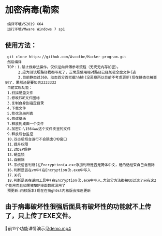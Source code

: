 加密病毒(勒索
=
     编译环境VS2019 X64
	 运行环境VMware Windows 7 sp1
	 

	 
使用方法：
-
     git clone https://github.com/Ascotbe/Hacker-program.git
	 然后编译
	 TOP：1.禁止做非法操作，仅供逆向师傅参考流程（无壳无内存加密）。
	      2.应为测试版路径我都写死了，正常是使用相对路径已经加密全盘文件(逃
	      3.目前静态过360，动态百分百拦截hhhh(没恶意所以目前不考虑更新(现在静态也被查到了，果然还是要加壳2333333
	 目前实现功能：
	 1.扫描硬盘文件
	 2.修改EXE文件图标
	 3.复制自身到指定目录
	 4.下载文件
	 5.修改注册列表
	 6.修改壁纸
	 7.释放到桌面一个文件
	 8.加密C:\1564ww这个文件夹里的文件
	 9.释放后台监控
	 10.双击后后台运行不会跳出CMD窗口
	 11.提升权限
	 12.过DEP保护
	 13.硬盘锁
	 14.自删除
	 15.系统语言判断(在Encryption(a.exe添加判断是否是简体中文，是的话结束自己自删除
     16.判断是否在vm中(在Encryption(b.exe中写入
	 17.关机
	 18.判断是否在逆向工具中(在Encryption(b.exe中写入,大部分方法都被OD过滤了只有这2个能用而且如果被NOP掉函数就没用了
	 预更新:内核版本(现在在搞gh0st内核版会推迟更新
	 
由于病毒破坏性很强后面具有破坏性的功能就不上传了，只上传了EXE文件。
-	 
	

:lemon:前11个功能详情演示见[demo.mp4](https://github.com/Ascotbe/Hacker-program/blob/master/Encryption/demo.mp4)
